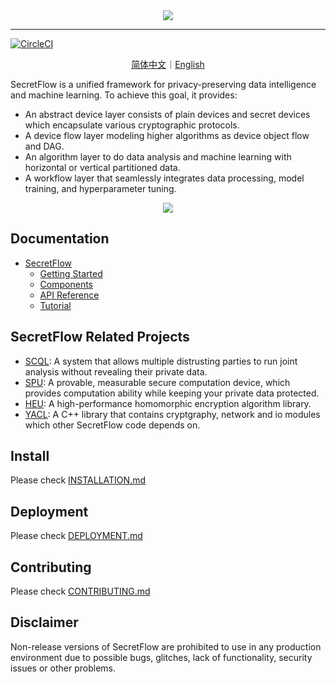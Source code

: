 <div align="center">
    <img src="docs/_static/logo-light.png">
</div>

---

[![CircleCI](https://dl.circleci.com/status-badge/img/gh/secretflow/secretflow/tree/main.svg?style=svg)](https://dl.circleci.com/status-badge/redirect/gh/secretflow/secretflow/tree/main)

<p align="center">
<a href="./README.zh-CN.md">简体中文</a>｜<a href="./README.md">English</a>
</p>

SecretFlow is a unified framework for privacy-preserving data intelligence and machine learning. To achieve this goal,
it provides:

- An abstract device layer consists of plain devices and secret devices which encapsulate various cryptographic protocols.
- A device flow layer modeling higher algorithms as device object flow and DAG.
- An algorithm layer to do data analysis and machine learning with horizontal or vertical partitioned data.
- A workflow layer that seamlessly integrates data processing, model training, and hyperparameter tuning.

<div align="center">
    <img src="docs/_static/secretflow_arch.svg">
</div>

## Documentation

- [SecretFlow](https://www.secretflow.org.cn/docs/secretflow/en/)
  - [Getting Started](https://www.secretflow.org.cn/docs/secretflow/en/getting_started/index.html)
  - [Components](https://www.secretflow.org.cn/docs/secretflow/en/components/index.html)
  - [API Reference](https://www.secretflow.org.cn/docs/secretflow/en/api/index.html)
  - [Tutorial](https://www.secretflow.org.cn/docs/secretflow/en/tutorial/index.html)


## SecretFlow Related Projects

- [SCQL](https://github.com/secretflow/scql): A system that allows multiple distrusting parties to run joint analysis without revealing their private data.
- [SPU](https://github.com/secretflow/spu): A provable, measurable secure computation device, which provides computation ability while keeping your private data protected.
- [HEU](https://github.com/secretflow/heu): A high-performance homomorphic encryption algorithm library.
- [YACL](https://github.com/secretflow/yacl): A C++ library that contains cryptgraphy, network and io modules which other SecretFlow code depends on.

## Install

Please check [INSTALLATION.md](./docs/getting_started/installation.md)

## Deployment

Please check [DEPLOYMENT.md](./docs/getting_started/deployment.md)

## Contributing

Please check [CONTRIBUTING.md](./CONTRIBUTING.md)

## Disclaimer

Non-release versions of SecretFlow are prohibited to use in any production environment due to possible bugs, glitches, lack of functionality, security issues or other problems.
